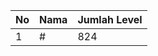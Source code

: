 | No | Nama            | Jumlah Level |
|----|-----------------|--------------|
| 1  | #    |    824        |
